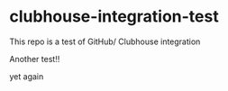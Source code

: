 # clubhouse-integration-test
This repo is a test of GitHub/ Clubhouse integration


Another test!!

yet again
